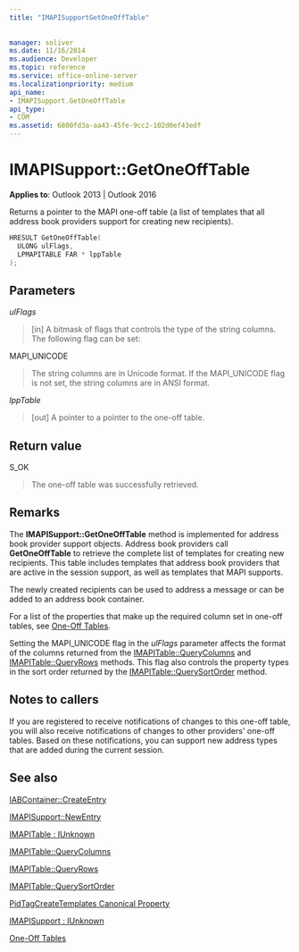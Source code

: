```yaml
---
title: "IMAPISupportGetOneOffTable"
 
 
manager: soliver
ms.date: 11/16/2014
ms.audience: Developer
ms.topic: reference
ms.service: office-online-server
ms.localizationpriority: medium
api_name:
- IMAPISupport.GetOneOffTable
api_type:
- COM
ms.assetid: 6800fd3a-aa43-45fe-9cc2-102d0ef43edf
---
```


# IMAPISupport::GetOneOffTable

  
  
**Applies to**: Outlook 2013 | Outlook 2016 
  
Returns a pointer to the MAPI one-off table (a list of templates that all address book providers support for creating new recipients).
  
```cpp
HRESULT GetOneOffTable(
  ULONG ulFlags,
  LPMAPITABLE FAR * lppTable
);
```

## Parameters

 _ulFlags_
  
> [in] A bitmask of flags that controls the type of the string columns. The following flag can be set:
    
MAPI_UNICODE 
  
> The string columns are in Unicode format. If the MAPI_UNICODE flag is not set, the string columns are in ANSI format.
    
 _lppTable_
  
> [out] A pointer to a pointer to the one-off table.
    
## Return value

S_OK 
  
> The one-off table was successfully retrieved.
    
## Remarks

The **IMAPISupport::GetOneOffTable** method is implemented for address book provider support objects. Address book providers call **GetOneOffTable** to retrieve the complete list of templates for creating new recipients. This table includes templates that address book providers that are active in the session support, as well as templates that MAPI supports. 
  
The newly created recipients can be used to address a message or can be added to an address book container.
  
For a list of the properties that make up the required column set in one-off tables, see [One-Off Tables](one-off-tables.md).
  
Setting the MAPI_UNICODE flag in the _ulFlags_ parameter affects the format of the columns returned from the [IMAPITable::QueryColumns](imapitable-querycolumns.md) and [IMAPITable::QueryRows](imapitable-queryrows.md) methods. This flag also controls the property types in the sort order returned by the [IMAPITable::QuerySortOrder](imapitable-querysortorder.md) method. 
  
## Notes to callers

If you are registered to receive notifications of changes to this one-off table, you will also receive notifications of changes to other providers' one-off tables. Based on these notifications, you can support new address types that are added during the current session.
  
## See also



[IABContainer::CreateEntry](iabcontainer-createentry.md)
  
[IMAPISupport::NewEntry](imapisupport-newentry.md)
  
[IMAPITable : IUnknown](imapitableiunknown.md)
  
[IMAPITable::QueryColumns](imapitable-querycolumns.md)
  
[IMAPITable::QueryRows](imapitable-queryrows.md)
  
[IMAPITable::QuerySortOrder](imapitable-querysortorder.md)
  
[PidTagCreateTemplates Canonical Property](pidtagcreatetemplates-canonical-property.md)
  
[IMAPISupport : IUnknown](imapisupportiunknown.md)


[One-Off Tables](one-off-tables.md)

